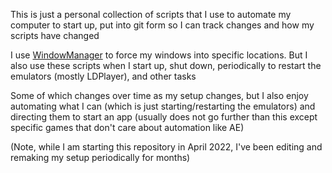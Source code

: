 This is just a personal collection of scripts that I use to automate my computer to start up, put into git form so I can track changes and how my scripts have changed 

I use [WindowManager](https://www.desksoft.com/WindowManager.htm) to force my windows into specific locations. 
But I also use these scripts when I start up, shut down, periodically to restart the emulators (mostly LDPlayer), and other tasks

Some of which changes over time as my setup changes, but I also enjoy automating what I can (which is just starting/restarting the emulators) and directing them to start an app (usually does not go further than this except specific games that don't care about automation like AE)

(Note, while I am starting this repository in April 2022, I've been editing and remaking my setup periodically for months)
